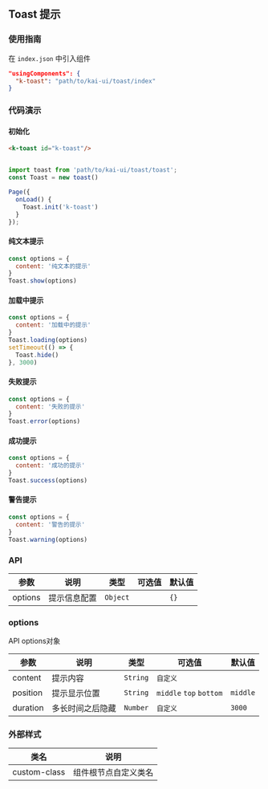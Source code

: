 ## Toast 提示

### 使用指南
在 `index.json` 中引入组件
```json
"usingComponents": {
  "k-toast": "path/to/kai-ui/toast/index"
}
```

### 代码演示

#### 初始化

```html
<k-toast id="k-toast"/>
```

```javascript

import toast from 'path/to/kai-ui/toast/toast';
const Toast = new toast()

Page({
  onLoad() {
    Toast.init('k-toast')
  }
});

```

#### 纯文本提示
```javascript
const options = {
  content: '纯文本的提示'
}
Toast.show(options)

```

#### 加载中提示
```javascript
const options = {
  content: '加载中的提示'
}
Toast.loading(options)
setTimeout(() => {
  Toast.hide()
}, 3000)
```

#### 失败提示
```javascript
const options = {
  content: '失败的提示'
}
Toast.error(options)
```

#### 成功提示
```javascript
const options = {
  content: '成功的提示'
}
Toast.success(options)
```

#### 警告提示
```javascript
const options = {
  content: '警告的提示'
}
Toast.warning(options)
```

### API

| 参数 | 说明 | 类型 | 可选值 | 默认值 |
|-----------|-----------|-----------|-----------|-------------|
| options | 提示信息配置 | `Object` | ` ` | `{}` |

### options
API options对象

| 参数 | 说明 | 类型 | 可选值 | 默认值 |
|-----------|-----------|-----------|-----------|-------------|
| content | 提示内容 | `String` | `自定义` | ` ` |
| position | 提示显示位置 | `String` | `middle` `top` `bottom` | `middle` |
| duration | 多长时间之后隐藏 | `Number` | `自定义` | `3000` |


### 外部样式

| 类名 | 说明 |
|-----------|-----------|
| custom-class | 组件根节点自定义类名 |

